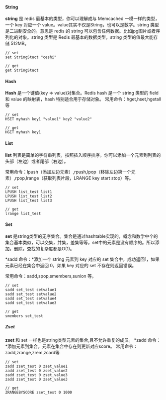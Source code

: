 #### String

**string** 是 redis 最基本的类型，你可以理解成与 Memcached 一模一样的类型，一个 key 对应一个 value。value其实不仅是String，也可以是数字。string 类型是二进制安全的。意思是 redis 的 string 可以包含任何数据。比如jpg图片或者序列化的对象。string 类型是 Redis 最基本的数据类型，string 类型的值最大能存储 512MB。

```
// set
set StringStuct "ceshi"

// get
get StringStuct
```



#### Hash

**Hash** 是一个键值(key => value)对集合。Redis hash 是一个 string 类型的 field 和 value 的映射表，hash 特别适合用于存储对象。 常用命令：hget,hset,hgetall 等

```
// set
HSET myhash key1 "value1" key2 "value2"

// get
HGET myhash key1
```



#### List

**list** 列表是简单的字符串列表，按照插入顺序排序。你可以添加一个元素到列表的头部（左边）或者尾部（右边）。

常用命令：lpush（添加左边元素）,rpush,lpop（移除左边第一个元素）,rpop,lrange（获取列表片段，LRANGE key start stop）等。

```
// set
LPUSH list_test list1
LPUSH list_test list2
LPUSH list_test list3

// get
lrange list_test
```



#### Set

**set** 是string类型的无序集合。集合是通过hashtable实现的，概念和数学中个的集合基本类似，可以交集，并集，差集等等，set中的元素是没有顺序的。所以添加，删除，查找的复杂度都是O(1)。

*sadd 命令：*添加一个 string 元素到 key 对应的 set 集合中，成功返回1，如果元素已经在集合中返回 0，如果 key 对应的 set 不存在则返回错误。

常用命令：sadd,spop,smembers,sunion 等。

```
// set
sadd set_test setvalue1
sadd set_test setvalue2
sadd set_test setvalue4
sadd set_test setvalue3

// get
smembers set_test
```



##### Zset

**zset** 和 set 一样也是string类型元素的集合,且不允许重复的成员。 *zadd 命令：*添加元素到集合，元素在集合中存在则更新对应score。 常用命令：zadd,zrange,zrem,zcard等

```
// set
zadd zset_test 0 zset_value1
zadd zset_test 0 zset_value2
zadd zset_test 0 zset_value3
zadd zset_test 0 zset_value3

// get
ZRANGEBYSCORE zset_test 0 1000
```

